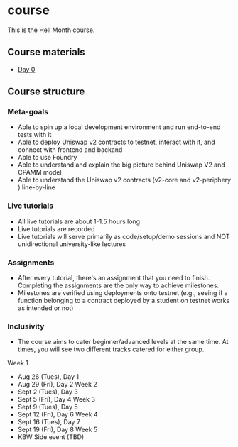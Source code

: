 # course

This is the Hell Month course.

## Course materials

- [Day 0](./Day0.md)

## Course structure

### Meta-goals

- Able to spin up a local development environment and run end-to-end tests with it
- Able to deploy Uniswap v2 contracts to testnet, interact with it, and connect with frontend and backand
- Able to use Foundry
- Able to understand and explain the big picture behind Uniswap V2 and CPAMM model
- Able to understand the Uniswap v2 contracts (v2-core and v2-periphery ) line-by-line

### Live tutorials

- All live tutorials are about 1-1.5 hours long
- Live tutorials are recorded
- Live tutorials will serve primarily as code/setup/demo sessions and NOT unidirectional university-like lectures

### Assignments

- After every tutorial, there's an assignment that you need to finish. Completing the assignments are the only way to achieve milestones.
- Milestones are verified using deployments onto testnet (e.g., seeing if a function belonging to a contract deployed by a student on testnet works as intended or not)

### Inclusivity

- The course aims to cater beginner/advanced levels at the same time. At times, you will see two different tracks catered for either group.

Week 1

- Aug 26 (Tues), Day 1
- Aug 29 (Fri), Day 2
  Week 2
- Sept 2 (Tues), Day 3
- Sept 5 (Fri), Day 4
  Week 3
- Sept 9 (Tues), Day 5
- Sept 12 (Fri), Day 6
  Week 4
- Sept 16 (Tues), Day 7
- Sept 19 (Fri), Day 8
  Week 5
- KBW Side event (TBD)
